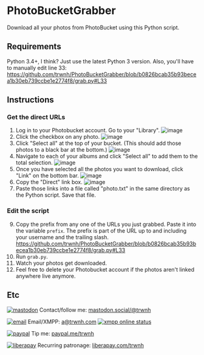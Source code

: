 # PhotoBucketGrabber
Download all your photos from PhotoBucket using this Python script.

## Requirements
Python 3.4+, I think? Just use the latest Python 3 version.
Also, you'll have to manually edit line 33: https://github.com/trwnh/PhotoBucketGrabber/blob/b0826bcab35b93becea1b30eb739ccbe1e2774f8/grab.py#L33

## Instructions
### Get the direct URLs
1. Log in to your Photobucket account. Go to your "Library".
![image](https://i.imgur.com/u9KhheY.png)
2. Click the checkbox on any photo.
![image](https://i.imgur.com/QRyIzSJ.png)
4. Click "Select all" at the top of your bucket. (This should add those photos to a black bar at the bottom.)
![image](https://i.imgur.com/DA3ntZU.png)
5. Navigate to each of your albums and click "Select all" to add them to the total selection.
![image](https://i.imgur.com/dEopKo8.png)
6. Once you have selected all the photos you want to download, click "Link" on the bottom bar.
![image](https://i.imgur.com/UiqUkwJ.png)
7. Copy the "Direct" link box.
![image](https://i.imgur.com/F5JgWV1.png)
8. Paste those links into a file called "photo.txt" in the same directory as the Python script. Save that file.

### Edit the script
9. Copy the prefix from any one of the URLs you just grabbed. Paste it into the variable `prefix`. The prefix is part of the URL up to and including your username and the trailing slash.
https://github.com/trwnh/PhotoBucketGrabber/blob/b0826bcab35b93becea1b30eb739ccbe1e2774f8/grab.py#L33
10. Run `grab.py`.
11. Watch your photos get downloaded.
12. Feel free to delete your Photobucket account if the photos aren't linked anywhere live anymore.

## Etc
[![mastodon](https://i.imgur.com/ahOT5QI.png)](https://mastodon.social/@trwnh) Contact/follow me: [mastodon.social/@trwnh](https://mastodon.social/@trwnh)

[![email](https://cdn0.iconfinder.com/data/icons/woocons1/Mail.png)](mailto:a@trwnh.com) Email/XMPP: a@trwnh.com
[![xmpp online status](http://trwnh.com:5280/status_alt/a)](xmpp:a@trwnh.com)

[![paypal](https://encrypted-tbn0.gstatic.com/images?q=tbn:ANd9GcRGOZY1FoaRFdYzeDvRKK3aFHmPnFYMmgd8K3UuZhab-exTZfCc4g)](https://paypal.me/trwnh) Tip me: [paypal.me/trwnh](https://paypal.me/trwnh)

[![liberapay](https://i.imgur.com/B8RZn2y.png)](https://liberapay.com/trwnh) Recurring patronage: [liberapay.com/trwnh](https://liberapay.com/trwnh)
